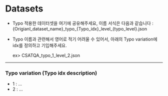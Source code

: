 # Datasets
- Typo 적용한 데이터셋을 여기에 공유해주세요, 이름 서식은 다음과 같습니다 : {Origianl_dataset_name}\_typo\_{Typo_idx}\_level\_{typo_level}.json
- Typo 이름과 관련해서 영어로 적기 어려울 수 있어서, 아래의 Typo variation에 idx를 정의하고 기입해주세요.

   ex> CSATQA\_typo\_1\_level\_2.json

---
### Typo variation (Typo idx description)
- 1 : ...
- 2 : ...
